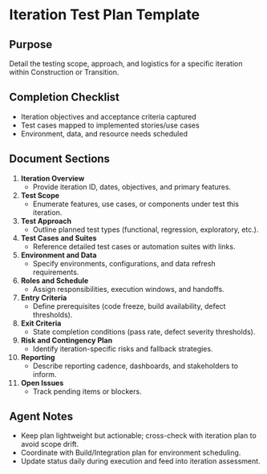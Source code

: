 # Iteration Test Plan Template

## Purpose
Detail the testing scope, approach, and logistics for a specific iteration within Construction or Transition.

## Completion Checklist
- Iteration objectives and acceptance criteria captured
- Test cases mapped to implemented stories/use cases
- Environment, data, and resource needs scheduled

## Document Sections
1. **Iteration Overview**
   - Provide iteration ID, dates, objectives, and primary features.
2. **Test Scope**
   - Enumerate features, use cases, or components under test this iteration.
3. **Test Approach**
   - Outline planned test types (functional, regression, exploratory, etc.).
4. **Test Cases and Suites**
   - Reference detailed test cases or automation suites with links.
5. **Environment and Data**
   - Specify environments, configurations, and data refresh requirements.
6. **Roles and Schedule**
   - Assign responsibilities, execution windows, and handoffs.
7. **Entry Criteria**
   - Define prerequisites (code freeze, build availability, defect thresholds).
8. **Exit Criteria**
   - State completion conditions (pass rate, defect severity thresholds).
9. **Risk and Contingency Plan**
   - Identify iteration-specific risks and fallback strategies.
10. **Reporting**
    - Describe reporting cadence, dashboards, and stakeholders to inform.
11. **Open Issues**
    - Track pending items or blockers.

## Agent Notes
- Keep plan lightweight but actionable; cross-check with iteration plan to avoid scope drift.
- Coordinate with Build/Integration plan for environment scheduling.
- Update status daily during execution and feed into iteration assessment.
